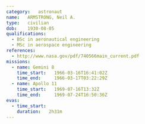 ```yaml
---
category:	astronaut
name:	ARMSTRONG, Neil A.
type:	civilian
dob:	1930-08-05
qualifications:
  - BSc in aeronautical engineering
  - MSc in aerospace engineering
references:
  - http://www.nasa.gov/pdf/740566main_current.pdf
missions:
  - name: Gemini 8
    time_start:   1966-03-16T16:41:02Z
    time_end:     1966-03-17T03:22:29Z
  - name: Apollo 11
    time_start:   1969-07-16T13:32Z
    time_end:     1969-07-24T16:50:36Z
evas:
  - time_start: 
    duration:   2h31m
---
```

